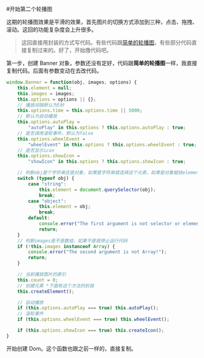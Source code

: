 #开始第二个轮播图

这期的轮播图效果是平滑的效果，首先图片的切换方式添加到三种，点击、拖拽、滚动。这回的功能复杂度会上升很多。

> 这回直接用封装的方式写代码。有些代码跟[简单的轮播图](https://www.jianshu.com/p/3c2f9fb9996e)，有些部分代码直接复制过来的。好了，开始撸代码吧。

第一步，创建 Banner 对象，参数还没有定好，代码跟**简单的轮播图**一样，我直接复制代码。后面有参数变动在去改代码。

```JavaScript
window.Banner = function(obj, images, options) {
    this.element = null;
    this.images = images;
    this.options = options || {};
    // 播放间隔默认为5秒
    this.options.time = this.options.time || 5000;
    // 默认为自动播放
    this.options.autoPlay =
        "autoPlay" in this.options ? this.options.autoPlay : true;
    // 是否调用滚轮事件，默认为false
    this.options.wheelEvent =
        "wheelEvent" in this.options ? this.options.wheelEvent : true;
    // 是否显示icon
    this.options.showIcon =
        "showIcon" in this.options ? this.options.showIcon : true;

    // 判断obj是个字符串还是对象，如果是字符串就选择这个元素，如果是对象赋给element，如果不是字符串或者是对象就停止运行代码
    switch (typeof obj) {
        case "string":
            this.element = document.querySelector(obj);
            break;
        case "object":
            this.element = obj;
            break;
        default:
            console.error("The first argument is not selector or element!");
            return;
    }
    // 判断images是不是数组，如果不是就停止运行代码
    if (!this.images instanceof Array) {
        console.error("The second argument is not Array!");
        return;
    }

    // 当前播放图片的索引
    this.count = 0;
    // 创建元素 *下面有这个方法的封装
    this.createElement();

    // 自动播放
    if (this.options.autoPlay === true) this.autoPlay();
    // 滚轮事件
    if (this.options.wheelEvent === true) this.wheelEvent();

    if (this.options.showIcon === true) this.createIcon();
}
```

开始创建 Dom。这个函数也跟之前一样的，直接复制。

```JavaScript

```

